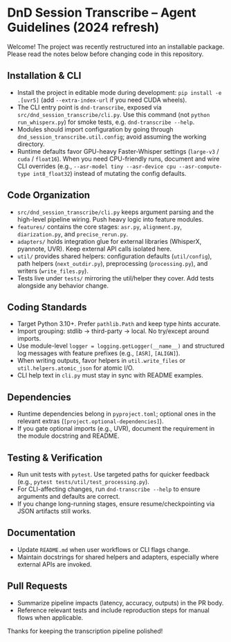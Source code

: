 # DnD Session Transcribe – Agent Guidelines (2024 refresh)

Welcome! The project was recently restructured into an installable package. Please read the notes below before changing code in this repository.

## Installation & CLI
- Install the project in editable mode during development: `pip install -e .[uvr5]` (add `--extra-index-url` if you need CUDA wheels).
- The CLI entry point is `dnd-transcribe`, exposed via `src/dnd_session_transcribe/cli.py`. Use this command (not `python run_whisperx.py`) for smoke tests, e.g. `dnd-transcribe --help`.
- Modules should import configuration by going through `dnd_session_transcribe.util.config`; avoid assuming the working directory.
- Runtime defaults favor GPU-heavy Faster-Whisper settings (`large-v3` / `cuda` / `float16`). When you need CPU-friendly runs, document and wire CLI overrides (e.g., `--asr-model tiny --asr-device cpu --asr-compute-type int8_float32`) instead of mutating the config defaults.

## Code Organization
- `src/dnd_session_transcribe/cli.py` keeps argument parsing and the high-level pipeline wiring. Push heavy logic into feature modules.
- `features/` contains the core stages: `asr.py`, `alignment.py`, `diarization.py`, and `precise_rerun.py`.
- `adapters/` holds integration glue for external libraries (WhisperX, pyannote, UVR). Keep external API calls isolated here.
- `util/` provides shared helpers: configuration defaults (`util/config`), path helpers (`next_outdir.py`), preprocessing (`processing.py`), and writers (`write_files.py`).
- Tests live under `tests/` mirroring the util/helper they cover. Add tests alongside any behavior change.

## Coding Standards
- Target Python 3.10+. Prefer `pathlib.Path` and keep type hints accurate.
- Import grouping: stdlib → third-party → local. No try/except around imports.
- Use module-level `logger = logging.getLogger(__name__)` and structured log messages with feature prefixes (e.g., `[ASR]`, `[ALIGN]`).
- When writing outputs, favor helpers in `util.write_files` or `util.helpers.atomic_json` for atomic I/O.
- CLI help text in `cli.py` must stay in sync with README examples.

## Dependencies
- Runtime dependencies belong in `pyproject.toml`; optional ones in the relevant extras (`[project.optional-dependencies]`).
- If you gate optional imports (e.g., UVR), document the requirement in the module docstring and README.

## Testing & Verification
- Run unit tests with `pytest`. Use targeted paths for quicker feedback (e.g., `pytest tests/util/test_processing.py`).
- For CLI-affecting changes, run `dnd-transcribe --help` to ensure arguments and defaults are correct.
- If you change long-running stages, ensure resume/checkpointing via JSON artifacts still works.

## Documentation
- Update `README.md` when user workflows or CLI flags change.
- Maintain docstrings for shared helpers and adapters, especially where external APIs are invoked.

## Pull Requests
- Summarize pipeline impacts (latency, accuracy, outputs) in the PR body.
- Reference relevant tests and include reproduction steps for manual flows when applicable.

Thanks for keeping the transcription pipeline polished!
